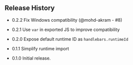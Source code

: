 ## Release History

* 0.2.2 Fix Windows compatibility (@mohd-akram - #8)

* 0.2.1 Use `var` in exported JS to improve compatibility
* 0.2.0 Expose default runtime ID as `handlebars.runtimeId`
* 0.1.1 Simplify runtime import
* 0.1.0 Initial release.
